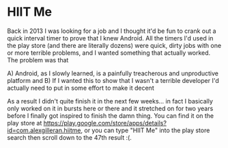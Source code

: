 HIIT Me
=======

Back in 2013 I was looking for a job and I thought it'd be fun to crank out a quick interval timer to prove that I knew Android. All the timers I'd used in the play store (and there are literally dozens) were quick, dirty jobs with one or more terrible problems, and I wanted something that actually worked. The problem was that

A) Android, as I slowly learned, is a painfully treacherous and unproductive platform and
B) If I wanted this to show that I wasn't a terrible developer I'd actually need to put in some effort to make it decent

As a result I didn't quite finish it in the next few weeks... in fact I basically only worked on it in bursts here or there and it stretched on for two years before I finally got inspired to finish the damn thing. You can find it on the play store at https://play.google.com/store/apps/details?id=com.alexgilleran.hiitme, or you can type "HIIT Me" into the play store search then scroll down to the 47th result :(.
